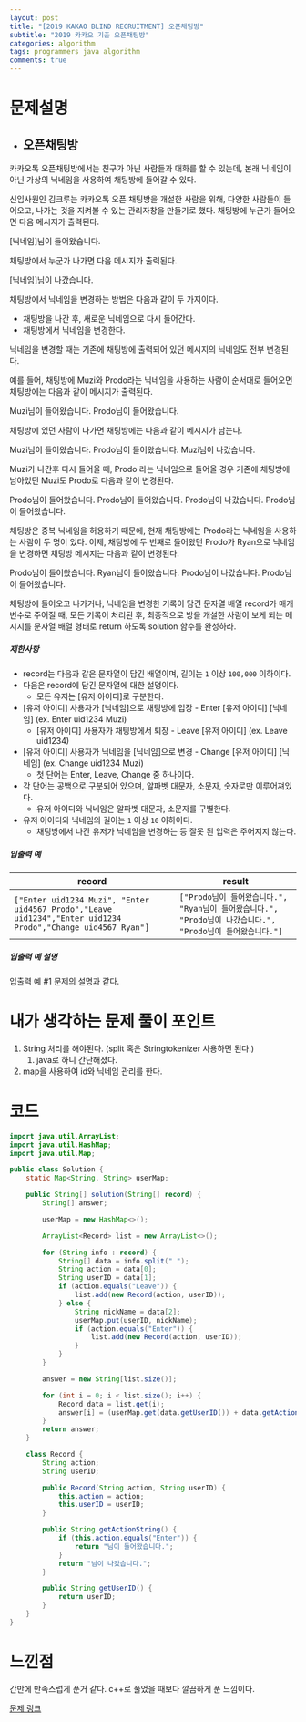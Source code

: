 ```yaml
---
layout: post
title: "[2019 KAKAO BLIND RECRUITMENT] 오픈채팅방"
subtitle: "2019 카카오 기출 오픈채팅방"
categories: algorithm
tags: programmers java algorithm 
comments: true
---
```


# 문제설명

- ## 오픈채팅방
  
카카오톡 오픈채팅방에서는 친구가 아닌 사람들과 대화를 할 수 있는데, 본래 닉네임이 아닌 가상의 닉네임을 사용하여 채팅방에 들어갈 수 있다.
  
  신입사원인 김크루는 카카오톡 오픈 채팅방을 개설한 사람을 위해, 다양한 사람들이 들어오고, 나가는 것을 지켜볼 수 있는 관리자창을 만들기로 했다. 채팅방에 누군가 들어오면 다음 메시지가 출력된다.

  [닉네임]님이 들어왔습니다.

  채팅방에서 누군가 나가면 다음 메시지가 출력된다.

  [닉네임]님이 나갔습니다.

  채팅방에서 닉네임을 변경하는 방법은 다음과 같이 두 가지이다.

  - 채팅방을 나간 후, 새로운 닉네임으로 다시 들어간다.
  - 채팅방에서 닉네임을 변경한다.
  
  닉네임을 변경할 때는 기존에 채팅방에 출력되어 있던 메시지의 닉네임도 전부 변경된다.

  예를 들어, 채팅방에 Muzi와 Prodo라는 닉네임을 사용하는 사람이 순서대로 들어오면 채팅방에는 다음과 같이 메시지가 출력된다.

  Muzi님이 들어왔습니다.
Prodo님이 들어왔습니다.
  
채팅방에 있던 사람이 나가면 채팅방에는 다음과 같이 메시지가 남는다.
  
  Muzi님이 들어왔습니다.
  Prodo님이 들어왔습니다.
  Muzi님이 나갔습니다.
  
  Muzi가 나간후 다시 들어올 때, Prodo 라는 닉네임으로 들어올 경우 기존에 채팅방에 남아있던 Muzi도 Prodo로 다음과 같이 변경된다.
  
  Prodo님이 들어왔습니다.
  Prodo님이 들어왔습니다.
  Prodo님이 나갔습니다.
  Prodo님이 들어왔습니다.
  
  채팅방은 중복 닉네임을 허용하기 때문에, 현재 채팅방에는 Prodo라는 닉네임을 사용하는 사람이 두 명이 있다. 이제, 채팅방에 두 번째로 들어왔던 Prodo가 Ryan으로 닉네임을 변경하면 채팅방 메시지는 다음과 같이 변경된다.
  
  Prodo님이 들어왔습니다.
  Ryan님이 들어왔습니다.
  Prodo님이 나갔습니다.
  Prodo님이 들어왔습니다.
  
채팅방에 들어오고 나가거나, 닉네임을 변경한 기록이 담긴 문자열 배열 record가 매개변수로 주어질 때, 모든 기록이 처리된 후, 최종적으로 방을 개설한 사람이 보게 되는 메시지를 문자열 배열 형태로 return 하도록 solution 함수를 완성하라.
  
##### 제한사항
  
  - record는 다음과 같은 문자열이 담긴 배열이며, 길이는 `1` 이상 `100,000` 이하이다.
  - 다음은 record에 담긴 문자열에 대한 설명이다.
    - 모든 유저는 [유저 아이디]로 구분한다.
  - [유저 아이디] 사용자가 [닉네임]으로 채팅방에 입장 - Enter [유저 아이디] [닉네임] (ex. Enter uid1234 Muzi)
    - [유저 아이디] 사용자가 채팅방에서 퇴장 - Leave [유저 아이디] (ex. Leave uid1234)
  - [유저 아이디] 사용자가 닉네임을 [닉네임]으로 변경 - Change [유저 아이디] [닉네임] (ex. Change uid1234 Muzi)
    - 첫 단어는 Enter, Leave, Change 중 하나이다.
  - 각 단어는 공백으로 구분되어 있으며, 알파벳 대문자, 소문자, 숫자로만 이루어져있다.
    - 유저 아이디와 닉네임은 알파벳 대문자, 소문자를 구별한다.
  - 유저 아이디와 닉네임의 길이는 `1` 이상 `10` 이하이다.
    - 채팅방에서 나간 유저가 닉네임을 변경하는 등 잘못 된 입력은 주어지지 않는다.

  ##### 입출력 예

  | record                                                       | result                                                       |
| ------------------------------------------------------------ | ------------------------------------------------------------ |
  | `["Enter uid1234 Muzi", "Enter uid4567 Prodo","Leave uid1234","Enter uid1234 Prodo","Change uid4567 Ryan"]` | `["Prodo님이 들어왔습니다.", "Ryan님이 들어왔습니다.", "Prodo님이 나갔습니다.", "Prodo님이 들어왔습니다."]` |

  ##### 입출력 예 설명
  
  입출력 예 #1
  문제의 설명과 같다.

# 내가 생각하는 문제 풀이 포인트

1. String 처리를 해야된다. (split 혹은 Stringtokenizer 사용하면 된다.)
   1. java로 하니 간단해졌다.
1. map을 사용하여 id와 닉네임 관리를 한다.



# 코드

~~~java
import java.util.ArrayList;
import java.util.HashMap;
import java.util.Map;

public class Solution {
    static Map<String, String> userMap;

    public String[] solution(String[] record) {
        String[] answer;

        userMap = new HashMap<>();

        ArrayList<Record> list = new ArrayList<>();

        for (String info : record) {
            String[] data = info.split(" ");
            String action = data[0];
            String userID = data[1];
            if (action.equals("Leave")) {
                list.add(new Record(action, userID));
            } else {
                String nickName = data[2];
                userMap.put(userID, nickName);
                if (action.equals("Enter")) {
                    list.add(new Record(action, userID));
                }
            }
        }

        answer = new String[list.size()];

        for (int i = 0; i < list.size(); i++) {
            Record data = list.get(i);
            answer[i] = (userMap.get(data.getUserID()) + data.getActionString());
        }
        return answer;
    }

    class Record {
        String action;
        String userID;

        public Record(String action, String userID) {
            this.action = action;
            this.userID = userID;
        }

        public String getActionString() {
            if (this.action.equals("Enter")) {
                return "님이 들어왔습니다.";
            }
            return "님이 나갔습니다.";
        }

        public String getUserID() {
            return userID;
        }
    }
}
~~~



# 느낀점

간만에 만족스럽게 푼거 같다. c++로 풀었을 때보다 깔끔하게 푼 느낌이다.



[문제 링크](https://programmers.co.kr/learn/courses/30/lessons/42888?language=java)